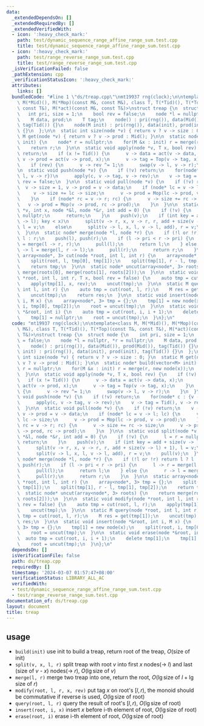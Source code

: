 ```yaml
---
data:
  _extendedDependsOn: []
  _extendedRequiredBy: []
  _extendedVerifiedWith:
  - icon: ':heavy_check_mark:'
    path: test/dynamic_sequence_range_affine_range_sum.test.cpp
    title: test/dynamic_sequence_range_affine_range_sum.test.cpp
  - icon: ':heavy_check_mark:'
    path: test/range_reverse_range_sum.test.cpp
    title: test/range_reverse_range_sum.test.cpp
  _isVerificationFailed: false
  _pathExtension: cpp
  _verificationStatusIcon: ':heavy_check_mark:'
  attributes:
    links: []
  bundledCode: "#line 1 \"ds/treap.cpp\"\nmt19937 rng(clock);\n\ntemplate<class M,\
    \ M(*Mid)(), M(*Mop)(const M&, const M&), class T, T(*Tid)(), T(*Top)(const T&,\
    \ const T&), M(*act)(const M&, const T&)>\nstruct treap {\n  struct node {\n \
    \   int pri, size = 1;\n    bool rev = false;\n    node *l = nullptr, *r = nullptr;\n\
    \    M data, prod;\n    T tag;\n    node() : pri(rng()), data(Mid()), prod(Mid()),\
    \ tag(Tid()) {}\n    node(M init) : pri(rng()), data(init), prod(init), tag(Tid())\
    \ {}\n  };\n\n  static int size(node *v) { return v ? v -> size : 0; }\n  static\
    \ M get(node *v) { return v ? v -> prod : Mid(); }\n\n  static node* build(vector<M>\
    \ init) {\n    node* r = nullptr;\n    for(M &x : init) r = merge(r, new node(x));\n\
    \    return r;\n  }\n\n  static void apply(node *v, T x, bool rev) {\n    if (!v)\
    \ return;\n    if (x != Tid()) {\n      v -> data = act(v -> data, x);\n     \
    \ v -> prod = act(v -> prod, x);\n      v -> tag = Top(v -> tag, x);\n    }\n\
    \    if (rev) {\n      v -> rev ^= 1;\n      swap(v -> l, v -> r);\n    }\n  }\n\
    \n  static void push(node *v) {\n    if (!v) return;\n    for(node* c : {v ->\
    \ l, v -> r})\n      apply(c, v -> tag, v -> rev);\n    v -> tag = Tid(), v ->\
    \ rev = false;\n  }\n\n  static void pull(node *v) {\n    if (!v) return;\n  \
    \  v -> size = 1, v -> prod = v -> data;\n    if (node* lc = v -> l; lc) {\n \
    \     v -> size += lc -> size;\n      v -> prod = Mop(lc -> prod, v -> prod);\n\
    \    }\n    if (node* rc = v -> r; rc) {\n      v -> size += rc -> size;\n   \
    \   v -> prod = Mop(v -> prod, rc -> prod);\n    }\n  }\n\n  static void split(node\
    \ *v, int x, node *&l, node *&r, int add = 0) {\n    if (!v) {\n      l = r =\
    \ nullptr;\n      return;\n    }\n    push(v);\n    if (int key = add + size(v\
    \ -> l); key < x)\n      split(v -> r, x, v -> r, r, add + size(v -> l) + 1),\
    \ l = v;\n    else\n      split(v -> l, x, l, v -> l, add), r = v;\n    pull(v);\n\
    \  }\n\n  static node* merge(node *l, node *r) {\n    if (!l or !r) return l ?\
    \ l : r;\n    push(l), push(r);\n    if (l -> pri < r -> pri) {\n      l -> r\
    \ = merge(l -> r, r);\n      pull(l);\n      return l;\n    } else {\n      r\
    \ -> l = merge(l, r -> l);\n      pull(r);\n      return r;\n    }\n  }\n\n  static\
    \ array<node*, 3> cut(node *root, int l, int r) {\n    array<node*, 3> tmp = {};\n\
    \    split(root, l, tmp[0], tmp[1]);\n    split(tmp[1], r - l, tmp[1], tmp[2]);\n\
    \    return tmp;\n  }\n\n  static node* uncut(array<node*, 3> roots) {\n    return\
    \ merge(roots[0], merge(roots[1], roots[2]));\n  }\n\n  static void modify(node\
    \ *root, int l, int r, T x, bool rev = false) {\n    auto tmp = cut(root, l, r);\n\
    \    apply(tmp[1], x, rev);\n    uncut(tmp);\n  }\n\n  static M query(node *root,\
    \ int l, int r) {\n    auto tmp = cut(root, l, r);\n    M res = get(tmp[1]);\n\
    \    uncut(tmp);\n    return res;\n  }\n\n  static void insert(node *&root, int\
    \ i, M x) {\n    array<node*, 3> tmp = {};\n    tmp[1] = new node(x);\n    split(root,\
    \ i, tmp[0], tmp[2]);\n    root = uncut(tmp);\n  }\n\n  static void erase(node\
    \ *&root, int i) {\n    auto tmp = cut(root, i, i + 1);\n    delete tmp[1];\n\
    \    tmp[1] = nullptr;\n    root = uncut(tmp);\n  }\n};\n"
  code: "mt19937 rng(clock);\n\ntemplate<class M, M(*Mid)(), M(*Mop)(const M&, const\
    \ M&), class T, T(*Tid)(), T(*Top)(const T&, const T&), M(*act)(const M&, const\
    \ T&)>\nstruct treap {\n  struct node {\n    int pri, size = 1;\n    bool rev\
    \ = false;\n    node *l = nullptr, *r = nullptr;\n    M data, prod;\n    T tag;\n\
    \    node() : pri(rng()), data(Mid()), prod(Mid()), tag(Tid()) {}\n    node(M\
    \ init) : pri(rng()), data(init), prod(init), tag(Tid()) {}\n  };\n\n  static\
    \ int size(node *v) { return v ? v -> size : 0; }\n  static M get(node *v) { return\
    \ v ? v -> prod : Mid(); }\n\n  static node* build(vector<M> init) {\n    node*\
    \ r = nullptr;\n    for(M &x : init) r = merge(r, new node(x));\n    return r;\n\
    \  }\n\n  static void apply(node *v, T x, bool rev) {\n    if (!v) return;\n \
    \   if (x != Tid()) {\n      v -> data = act(v -> data, x);\n      v -> prod =\
    \ act(v -> prod, x);\n      v -> tag = Top(v -> tag, x);\n    }\n    if (rev)\
    \ {\n      v -> rev ^= 1;\n      swap(v -> l, v -> r);\n    }\n  }\n\n  static\
    \ void push(node *v) {\n    if (!v) return;\n    for(node* c : {v -> l, v -> r})\n\
    \      apply(c, v -> tag, v -> rev);\n    v -> tag = Tid(), v -> rev = false;\n\
    \  }\n\n  static void pull(node *v) {\n    if (!v) return;\n    v -> size = 1,\
    \ v -> prod = v -> data;\n    if (node* lc = v -> l; lc) {\n      v -> size +=\
    \ lc -> size;\n      v -> prod = Mop(lc -> prod, v -> prod);\n    }\n    if (node*\
    \ rc = v -> r; rc) {\n      v -> size += rc -> size;\n      v -> prod = Mop(v\
    \ -> prod, rc -> prod);\n    }\n  }\n\n  static void split(node *v, int x, node\
    \ *&l, node *&r, int add = 0) {\n    if (!v) {\n      l = r = nullptr;\n     \
    \ return;\n    }\n    push(v);\n    if (int key = add + size(v -> l); key < x)\n\
    \      split(v -> r, x, v -> r, r, add + size(v -> l) + 1), l = v;\n    else\n\
    \      split(v -> l, x, l, v -> l, add), r = v;\n    pull(v);\n  }\n\n  static\
    \ node* merge(node *l, node *r) {\n    if (!l or !r) return l ? l : r;\n    push(l),\
    \ push(r);\n    if (l -> pri < r -> pri) {\n      l -> r = merge(l -> r, r);\n\
    \      pull(l);\n      return l;\n    } else {\n      r -> l = merge(l, r -> l);\n\
    \      pull(r);\n      return r;\n    }\n  }\n\n  static array<node*, 3> cut(node\
    \ *root, int l, int r) {\n    array<node*, 3> tmp = {};\n    split(root, l, tmp[0],\
    \ tmp[1]);\n    split(tmp[1], r - l, tmp[1], tmp[2]);\n    return tmp;\n  }\n\n\
    \  static node* uncut(array<node*, 3> roots) {\n    return merge(roots[0], merge(roots[1],\
    \ roots[2]));\n  }\n\n  static void modify(node *root, int l, int r, T x, bool\
    \ rev = false) {\n    auto tmp = cut(root, l, r);\n    apply(tmp[1], x, rev);\n\
    \    uncut(tmp);\n  }\n\n  static M query(node *root, int l, int r) {\n    auto\
    \ tmp = cut(root, l, r);\n    M res = get(tmp[1]);\n    uncut(tmp);\n    return\
    \ res;\n  }\n\n  static void insert(node *&root, int i, M x) {\n    array<node*,\
    \ 3> tmp = {};\n    tmp[1] = new node(x);\n    split(root, i, tmp[0], tmp[2]);\n\
    \    root = uncut(tmp);\n  }\n\n  static void erase(node *&root, int i) {\n  \
    \  auto tmp = cut(root, i, i + 1);\n    delete tmp[1];\n    tmp[1] = nullptr;\n\
    \    root = uncut(tmp);\n  }\n};\n"
  dependsOn: []
  isVerificationFile: false
  path: ds/treap.cpp
  requiredBy: []
  timestamp: '2024-03-07 01:57:47+08:00'
  verificationStatus: LIBRARY_ALL_AC
  verifiedWith:
  - test/dynamic_sequence_range_affine_range_sum.test.cpp
  - test/range_reverse_range_sum.test.cpp
documentation_of: ds/treap.cpp
layout: document
title: treap
---
```


## usage

- `build(init)` use init to build a treap, return root of the treap, $O(\text{size of init})$
- `split(v, x, l, r)` split treap with root $v$ into first $x$ nodes(-> $l$) and last (size of $v$ - $x$) nodes(-> $r$), $O(\lg \text{size of }v)$
- `merge(l, r)` merge two treap into one, return the root, $O(\lg \text{size of }l + \lg \text{size of }r)$
- `modify(root, l, r, x, rev)` put tag $x$ on root's $[l, r)$, the monoid should be commutative if reverse is used, $O(\lg \text{size of root})$
- `query(root, l, r)` query the result of root's $[l, r)$, $O(\lg \text{size of root})$
- `insert(root, i, x)` insert $x$ before i-th element of root, $O(\lg \text{size of root})$
- `erase(root, i)` erase i-th element of root, $O(\lg \text{size of root})$
